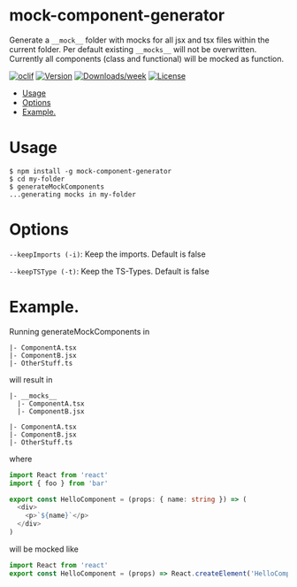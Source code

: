 mock-component-generator
=============

Generate a `__mock__` folder with mocks for all jsx and tsx files within the current folder.
Per default existing `__mocks__` will not be overwritten.
Currently all components (class and functional) will be mocked as function.

[![oclif](https://img.shields.io/badge/cli-oclif-brightgreen.svg)](https://oclif.io)
[![Version](https://img.shields.io/npm/v/mockGenerator.svg)](https://www.npmjs.com/package/mock-component-generator)
[![Downloads/week](https://img.shields.io/npm/dw/mockGenerator.svg)](https://www.npmjs.com/package/mock-component-generator)
[![License](https://img.shields.io/npm/l/mockGenerator.svg)](https://github.com/0akl3y/mock-component-generatorr/blob/master/package.json)

<!-- toc -->
* [Usage](#usage)
* [Options](#options)
* [Example.](#example)
<!-- tocstop -->

# Usage
<!-- usage -->
```sh-session
$ npm install -g mock-component-generator
$ cd my-folder
$ generateMockComponents
...generating mocks in my-folder
```
<!-- usagestop -->

# Options
<!-- options -->

`--keepImports (-i)`: Keep the imports. Default is false

`--keepTSType (-t)`: Keep the TS-Types. Default is false 

<!-- optionsstop -->

# Example. 
<!-- example -->
Running generateMockComponents in 
```
|- ComponentA.tsx
|- ComponentB.jsx
|- OtherStuff.ts
```
will result in
```
|- __mocks__
  |- ComponentA.tsx
  |- ComponentB.jsx

|- ComponentA.tsx
|- ComponentB.jsx
|- OtherStuff.ts
```

where

```typescript 
import React from 'react'
import { foo } from 'bar'

export const HelloComponent = (props: { name: string }) => (
  <div>
    <p>`${name}`</p>
  </div>
)
```
will be mocked like

```typescript 
import React from 'react'
export const HelloComponent = (props) => React.createElement('HelloComponent', props)
```

<!-- examplestop -->

